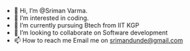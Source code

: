 - 👋 Hi, I’m @Sriman Varma.
- 👀 I’m interested in coding.
- 🌱 I’m currently pursuing Btech from IIT KGP
- 💞️ I’m looking to collaborate on Software development
- 📫 How to reach me Email me on srimandunde@gmail.com


<!---
Srimanvarma001/Srimanvarma001 is a ✨ special ✨ repository because its `README.md` (this file) appears on your GitHub profile.
You can click the Preview link to take a look at your changes.
--->
